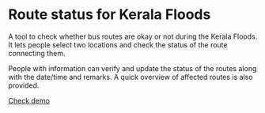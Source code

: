 Route status for Kerala Floods
=================

A tool to check whether bus routes are okay or not during the Kerala Floods. It lets people select two locations and check the status of the route connecting them.

People with information can verify and update the status of the routes along with the date/time and remarks. A quick overview of affected routes is also provided.

[Check demo](https://www.gizmolead.com/keralaroutes/)

